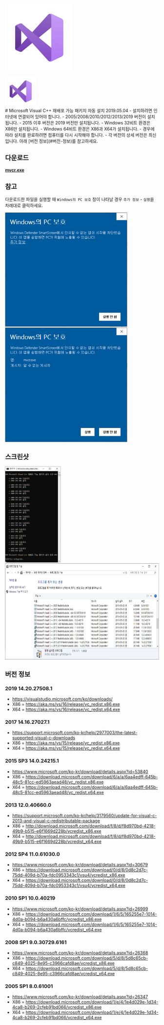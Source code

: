 ![Microsoft Visual C++ 재배포 가능 패키지](./icon.png) 
<div>
<img height="100" src="./icon.png">
</div>
# Microsoft Visual C++ 재배포 가능 패키지 자동 설치
2019.05.04
- 설치하려면 인터넷에 연결되어 있어야 합니다.
- 2005/2008/2010/2012/2013/2019 버전이 설치됩니다.
- 2015 이후 버전은 2019 버전만 설치됩니다.
- Windows 32비트 환경은 X86만 설치됩니다.
- Windows 64비트 환경은 X86과 X64가 설치됩니다.
- 경우에 따라 설치를 완료하려면 컴퓨터를 다시 시작해야 합니다.
- 각 버전의 상세 버전은 최신입니다. 아래 [버전 정보](#버전-정보)를 참고하세요.

## 다운로드
**[mvcr.exe](https://raw.githubusercontent.com/ssokka/windows/master/mvcr/mvcr.exe)**

## 참고
다운로드한 파일을 실행할 때 `Windows의 PC 보호` 창이 나타날 경우 `추가 정보` - `실행`을 차례대로 클릭하세요.
<div>
<img width="400" src="./wds-01.png">
<img width="400" src="./wds-02.png">
</div>

## 스크린샷
<div>
<img height="315" src="./screenshot-01.png">
<img height="315" src="./screenshot-02.png">
</div>

## 버전 정보

### 2019 14.20.27508.1
- https://visualstudio.microsoft.com/ko/downloads/
- X86 = https://aka.ms/vs/16/release/vc_redist.x86.exe
- X64 = https://aka.ms/vs/16/release/vc_redist.x64.exe

### 2017 14.16.27027.1
- https://support.microsoft.com/ko-kr/help/2977003/the-latest-supported-visual-c-downloads
- X86 = https://aka.ms/vs/15/release/vc_redist.x86.exe
- X64 = https://aka.ms/vs/15/release/vc_redist.x64.exe

### 2015 SP3 14.0.24215.1
- https://www.microsoft.com/ko-kr/download/details.aspx?id=53840
- X86 = https://download.microsoft.com/download/6/a/a/6aa4edff-645b-48c5-81cc-ed5963aead48/vc_redist.x86.exe
- X64 = https://download.microsoft.com/download/6/a/a/6aa4edff-645b-48c5-81cc-ed5963aead48/vc_redist.x64.exe

### 2013 12.0.40660.0
- https://support.microsoft.com/ko-kr/help/3179560/update-for-visual-c-2013-and-visual-c-redistributable-package
- X86 = http://download.microsoft.com/download/f/8/d/f8d970bd-4218-49b9-b515-e6f1669d228b/vcredist_x86.exe
- X64 = http://download.microsoft.com/download/f/8/d/f8d970bd-4218-49b9-b515-e6f1669d228b/vcredist_x64.exe

### 2012 SP4 11.0.61030.0
- https://www.microsoft.com/ko-kr/download/details.aspx?id=30679
- X86 = https://download.microsoft.com/download/0/d/8/0d8c2d7c-75dd-409d-b70a-fdc0953343c1/vsu4/vcredist_x86.exe
- X64 = https://download.microsoft.com/download/0/d/8/0d8c2d7c-75dd-409d-b70a-fdc0953343c1/vsu4/vcredist_x64.exe

### 2010 SP1 10.0.40219
- https://www.microsoft.com/ko-kr/download/details.aspx?id=26999
- X86 = https://download.microsoft.com/download/1/6/5/165255e7-1014-4d0a-b094-b6a430a6bffc/vcredist_x86.exe
- X64 = https://download.microsoft.com/download/1/6/5/165255e7-1014-4d0a-b094-b6a430a6bffc/vcredist_x64.exe

### 2008 SP1 9.0.30729.6161
- https://www.microsoft.com/ko-kr/download/details.aspx?id=26368
- X86 = https://download.microsoft.com/download/5/d/8/5d8c65cb-c849-4025-8e95-c3966cafd8ae/vcredist_x86.exe
- X64 = https://download.microsoft.com/download/5/d/8/5d8c65cb-c849-4025-8e95-c3966cafd8ae/vcredist_x64.exe

### 2005 SP1 8.0.61001
- https://www.microsoft.com/ko-kr/download/details.aspx?id=26347
- X86 = https://download.microsoft.com/download/1/e/4/1e4d029e-1d34-4ca8-b269-2cfeb91bd066/vcredist_x86.exe
- X64 = https://download.microsoft.com/download/1/e/4/1e4d029e-1d34-4ca8-b269-2cfeb91bd066/vcredist_x64.exe
